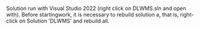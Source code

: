 # 
Solution run with Visual Studio 2022 (right click on DLWMS.sln and open with). Before startingwork, it is necessary to rebuild solution a, that is, right-click on Solution 'DLWMS' and rebuild all.
